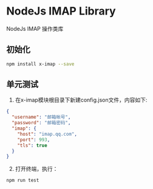 # NodeJs IMAP Library
NodeJs IMAP 操作类库
## 初始化
```bash
npm install x-imap --save
```
## 单元测试
1. 在x-imap模块根目录下新建config.json文件，内容如下:
```json
{
  "username": "邮箱帐号",
  "password": "邮箱密码",
  "imap": {
    "host": "imap.qq.com",
    "port": 993,
    "tls": true
  }
}
```
2. 打开终端，执行：
```bash
npm run test
```